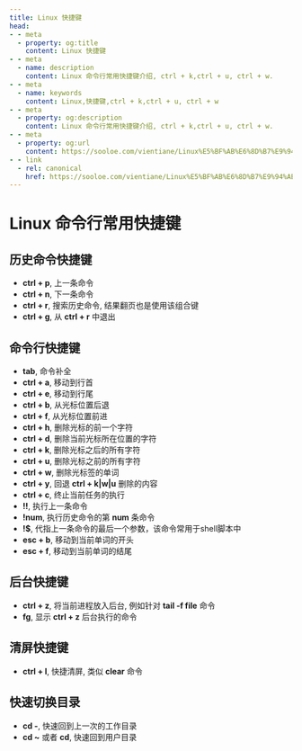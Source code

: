 ```yaml
---
title: Linux 快捷键
head:
- - meta
  - property: og:title
    content: Linux 快捷键
- - meta
  - name: description
    content: Linux 命令行常用快捷键介绍, ctrl + k,ctrl + u, ctrl + w.
- - meta
  - name: keywords
    content: Linux,快捷键,ctrl + k,ctrl + u, ctrl + w
- - meta
  - property: og:description
    content: Linux 命令行常用快捷键介绍, ctrl + k,ctrl + u, ctrl + w.
- - meta
  - property: og:url
    content: https://sooloe.com/vientiane/Linux%E5%BF%AB%E6%8D%B7%E9%94%AE
- - link
  - rel: canonical
    href: https://sooloe.com/vientiane/Linux%E5%BF%AB%E6%8D%B7%E9%94%AE
---
```


# Linux 命令行常用快捷键

## 历史命令快捷键
* **ctrl + p**, 上一条命令
* **ctrl + n**, 下一条命令
* **ctrl + r**, 搜索历史命令, 结果翻页也是使用该组合键
* **ctrl + g**, 从 **ctrl + r** 中退出

## 命令行快捷键
* **tab**, 命令补全
* **ctrl + a**, 移动到行首
* **ctrl + e**, 移动到行尾
* **ctrl + b**, 从光标位置后退
* **ctrl + f**, 从光标位置前进
* **ctrl + h**, 删除光标的前一个字符
* **ctrl + d**, 删除当前光标所在位置的字符
* **ctrl + k**, 删除光标之后的所有字符
* **ctrl + u**, 删除光标之前的所有字符
* **ctrl + w**, 删除光标签的单词
* **ctrl + y**, 回退 **ctrl + k|w|u** 删除的内容
* **ctrl + c**, 终止当前任务的执行
* **!!**, 执行上一条命令
* **!num**, 执行历史命令的第 **num** 条命令
* **!$**, 代指上一条命令的最后一个参数，该命令常用于shell脚本中
* **esc + b**, 移动到当前单词的开头
* **esc + f**, 移动到当前单词的结尾

## 后台快捷键
* **ctrl + z**, 将当前进程放入后台, 例如针对 **tail -f file** 命令
* **fg**, 显示 **ctrl + z** 后台执行的命令

## 清屏快捷键
* **ctrl + l**, 快捷清屏, 类似 **clear** 命令

## 快速切换目录
* **cd -**, 快速回到上一次的工作目录
* **cd ~** 或者 **cd**, 快速回到用户目录
    
